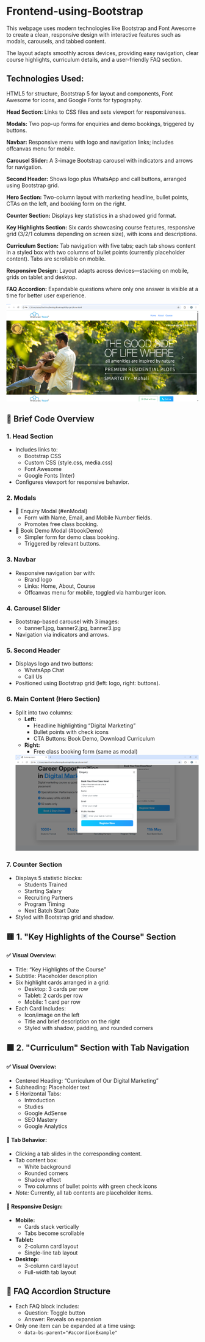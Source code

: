 # Frontend-using-Bootstrap

<!DOCTYPE html>
<html lang="en">
<head>
  <meta charset="UTF-8" />
  <meta name="viewport" content="width=device-width, initial-scale=1" />

</head>
<body>
  <p>
    This webpage uses modern technologies like Bootstrap and Font Awesome to create a clean, responsive design with interactive features such as modals, carousels, and tabbed content.
  </p>
  <p>
    The layout adapts smoothly across devices, providing easy navigation, clear course highlights, curriculum details, and a user-friendly FAQ section.
  </p>

  <p><h2>Technologies Used:</h2> HTML5 for structure, Bootstrap 5 for layout and components, Font Awesome for icons, and Google Fonts for typography.</p>

  <p><strong>Head Section:</strong> Links to CSS files and sets viewport for responsiveness.</p>

  <p><strong>Modals:</strong> Two pop-up forms for enquiries and demo bookings, triggered by buttons.</p>

  <p><strong>Navbar:</strong> Responsive menu with logo and navigation links; includes offcanvas menu for mobile.</p>

  <p><strong>Carousel Slider:</strong> A 3-image Bootstrap carousel with indicators and arrows for navigation.</p>

  <p><strong>Second Header:</strong> Shows logo plus WhatsApp and call buttons, arranged using Bootstrap grid.</p>

  <p><strong>Hero Section:</strong> Two-column layout with marketing headline, bullet points, CTAs on the left, and booking form on the right.</p>

  <p><strong>Counter Section:</strong> Displays key statistics in a shadowed grid format.</p>

  <p><strong>Key Highlights Section:</strong> Six cards showcasing course features, responsive grid (3/2/1 columns depending on screen size), with icons and descriptions.</p>

  <p><strong>Curriculum Section:</strong> Tab navigation with five tabs; each tab shows content in a styled box with two columns of bullet points (currently placeholder content). Tabs are scrollable on mobile.</p>

  <p><strong>Responsive Design:</strong> Layout adapts across devices—stacking on mobile, grids on tablet and desktop.</p>

  <p><strong>FAQ Accordion:</strong> Expandable questions where only one answer is visible at a time for better user experience.</p>

   <section>
   <img src="https://github.com/Ratankumar27/Frontend-using-Bootstrap/blob/fe46da49964652def624f6244dc48fc25cdf6abe/Screenshot%202025-06-11%20125119.png"/>
     
  <h2>📄 Brief Code Overview</h2>

  <h3>1. Head Section</h3>
  <ul>
    <li>Includes links to:
      <ul>
        <li>Bootstrap CSS</li>
        <li>Custom CSS (style.css, media.css)</li>
        <li>Font Awesome</li>
        <li>Google Fonts (Inter)</li>
      </ul>
    </li>
    <li>Configures viewport for responsive behavior.</li>
  </ul>

  <h3>2. Modals</h3>
  <ul>
    <li>🔹 Enquiry Modal (#enModal)
      <ul>
        <li>Form with Name, Email, and Mobile Number fields.</li>
        <li>Promotes free class booking.</li>
      </ul>
    </li>
    <li>🔹 Book Demo Modal (#bookDemo)
      <ul>
        <li>Simpler form for demo class booking.</li>
        <li>Triggered by relevant buttons.</li>
      </ul>
    </li>
  </ul>

  <h3>3. Navbar</h3>
  <ul>
    <li>Responsive navigation bar with:
      <ul>
        <li>Brand logo</li>
        <li>Links: Home, About, Course</li>
        <li>Offcanvas menu for mobile, toggled via hamburger icon.</li>
      </ul>
    </li>
  </ul>

  <h3>4. Carousel Slider</h3>
  <ul>
    <li>Bootstrap-based carousel with 3 images:
      <ul>
        <li>banner1.jpg, banner2.jpg, banner3.jpg</li>
      </ul>
    </li>
    <li>Navigation via indicators and arrows.</li>
  </ul>

  <h3>5. Second Header</h3>
  <ul>
    <li>Displays logo and two buttons:
      <ul>
        <li>WhatsApp Chat</li>
        <li>Call Us</li>
      </ul>
    </li>
    <li>Positioned using Bootstrap grid (left: logo, right: buttons).</li>
  </ul>

  <h3>6. Main Content (Hero Section)</h3>
  <ul>
    <li>Split into two columns:
      <ul>
        <li><strong>Left:</strong>
          <ul>
            <li>Headline highlighting “Digital Marketing”</li>
            <li>Bullet points with check icons</li>
            <li>CTA Buttons: Book Demo, Download Curriculum</li>
          </ul>
        </li>
        <li><strong>Right:</strong>
          <ul>
            <li>Free class booking form (same as modal)</li>
          </ul>
        </li>
      </ul>
    </li>
    <img src="https://github.com/Ratankumar27/Frontend-using-Bootstrap/blob/829062ebb31a3a5db944b747911a500f1191edeb/Screenshot%202025-06-11%20125504.png"/>
  </ul>

  <h3>7. Counter Section</h3>
  <ul>
    <li>Displays 5 statistic blocks:
      <ul>
        <li>Students Trained</li>
        <li>Starting Salary</li>
        <li>Recruiting Partners</li>
        <li>Program Timing</li>
        <li>Next Batch Start Date</li>
      </ul>
    </li>
    <li>Styled with Bootstrap grid and shadow.</li>
  </ul>

  <section>
    <h2>🟨 1. "Key Highlights of the Course" Section</h2>
    <h4>✅ Visual Overview:</h4>
    <ul>
      <li>Title: “Key Highlights of the Course”</li>
      <li>Subtitle: Placeholder description</li>
      <li>Six highlight cards arranged in a grid:
        <ul>
          <li>Desktop: 3 cards per row</li>
          <li>Tablet: 2 cards per row</li>
          <li>Mobile: 1 card per row</li>
        </ul>
      </li>
      <li>Each Card Includes:
        <ul>
          <li>Icon/image on the left</li>
          <li>Title and brief description on the right</li>
          <li>Styled with shadow, padding, and rounded corners</li>
        </ul>
      </li>
    </ul>
  </section>

  <section>
    <h2>🟩 2. "Curriculum" Section with Tab Navigation</h2>
    <h4>✅ Visual Overview:</h4>
    <ul>
      <li>Centered Heading: “Curriculum of Our Digital Marketing”</li>
      <li>Subheading: Placeholder text</li>
      <li>5 Horizontal Tabs:
        <ul>
          <li>Introduction</li>
          <li>Studies</li>
          <li>Google AdSense</li>
          <li>SEO Mastery</li>
          <li>Google Analytics</li>
        </ul>
      </li>
    </ul>

  <h4>🧠 Tab Behavior:</h4>
  <ul>
    <li>Clicking a tab slides in the corresponding content.</li>
    <li>Tab content box:
      <ul>
        <li>White background</li>
        <li>Rounded corners</li>
        <li>Shadow effect</li>
        <li>Two columns of bullet points with green check icons</li>
      </ul>
    </li>
    <li><em>Note:</em> Currently, all tab contents are placeholder items.</li>
  </ul>

  <h4>📱 Responsive Design:</h4>
  <ul>
    <li><strong>Mobile:</strong>
      <ul>
        <li>Cards stack vertically</li>
        <li>Tabs become scrollable</li>
      </ul>
    </li>
    <li><strong>Tablet:</strong>
      <ul>
        <li>2-column card layout</li>
        <li>Single-line tab layout</li>
      </ul>
    </li>
    <li><strong>Desktop:</strong>
      <ul>
        <li>3-column card layout</li>
        <li>Full-width tab layout</li>
      </ul>
    </li>
  </ul>
  </section>

  <section>
    <h2>🧩 FAQ Accordion Structure</h2>
    <ul>
      <li>Each FAQ block includes:
        <ul>
          <li>Question: Toggle button</li>
          <li>Answer: Reveals on expansion</li>
        </ul>
      </li>
      <li>Only one item can be expanded at a time using:
        <ul>
          <li><code>data-bs-parent="#accordionExample"</code></li>
        </ul>
      </li>
    </ul>
  </section>
  </section> 
</body>
</html>
